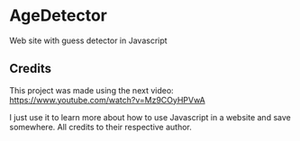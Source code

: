 # AgeDetector
Web site with guess detector in Javascript


## Credits
This project was made using the next video:
https://www.youtube.com/watch?v=Mz9COyHPVwA

I just use it to learn more about how to use Javascript in a website and save somewhere.
All credits to their respective author.

